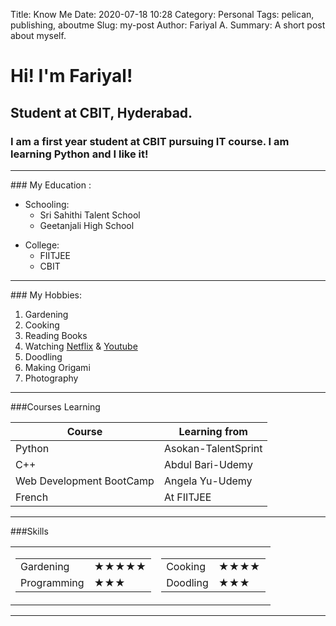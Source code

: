 Title: Know Me
Date: 2020-07-18 10:28
Category: Personal
Tags: pelican, publishing, aboutme
Slug: my-post
Author: Fariyal A.
Summary: A short post about myself.

# Hi! I'm Fariyal!
## Student at CBIT, Hyderabad.
### I am a first year student at CBIT pursuing IT course. I am learning Python and I like it!
<hr>
### My Education :
<ul>
    <li>Schooling:
      <ul>
        <li>Sri Sahithi Talent School</li>
        <li>Geetanjali High School</li>
      </ul>
    </li>
  </ul>
  <ul>
    <li>College:
      <ul>
        <li>FIITJEE</li>
        <li>CBIT</li>
      </ul>
    </li>
  </ul>
  <hr/>
### My Hobbies:
<ol>
    <li>Gardening</li>
    <li>Cooking</li>
    <li>Reading Books</li>
    <li>Watching <a href="https://www.netflix.com/in/">Netflix</a> & <a href="https://www.youtube.com/">Youtube</a></li>
    <li>Doodling</li>
    <li>Making Origami</li>
    <li>Photography</li>
</ol>
<hr size="1"  />
###Courses Learning
<table>
    <thead>
      <tr>
        <th>Course</th>
        <th>Learning from</th>
      </tr>
    </thead>
    <tbody>
      <tr>
        <td>Python</td>
        <td>Asokan-TalentSprint</td>
      </tr>
      <tr>
        <td>C++</td>
        <td>Abdul Bari-Udemy</td>
      </tr>
      <tr>
        <td>Web Development BootCamp</td>
        <td>Angela Yu-Udemy</td>
      </tr>
      <tr>
        <td>French</td>
        <td>At FIITJEE</td>
      </tr>
    </tbody>
</table> <!-- theres another tag tfoot as well -->
<hr size="1"  />
###Skills
<table>
    <tr>
      <td>
        <table cellspacing="10">
          <tr>
            <td>Gardening</td>
            <td>★★★★★</td>
          </tr>
          <tr>
            <td>Programming</td>
            <td>★★★</td>
          </tr>
        </table>
      </td>
      <td>
        <table cellspacing="10">
          <tr>
            <td>Cooking</td>
            <td>★★★★</td>
          </tr>
          <tr>
            <td>Doodling</td>
            <td>★★★</td>
          </tr>
        </table>
      </td>
    </tr>
</table> <hr>
